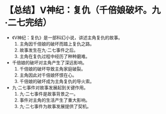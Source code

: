 # 【总结】V神纪：复仇（千倍娘破坏。九·二七完结）

-   《V神纪：复仇》是一部科幻小说，讲述主角复仇的故事。
    1.  主角因千倍娘的破坏而踏上复仇之路。
    2.  故事发生在九·二七事件之后。
    3.  主角在复仇过程中经历了种种磨难。
-   千倍娘的破坏对主角产生了深远影响。
    1.  千倍娘的破坏导致主角家庭破裂。
    2.  主角因此对千倍娘怀恨在心。
    3.  千倍娘的破坏成为主角复仇的导火索。
-   九·二七事件对故事发展起到关键作用。
    1.  九·二七事件是故事背景之一。
    2.  事件对主角的生活产生了重大影响。
    3.  九·二七事件为故事发展提供了契机。